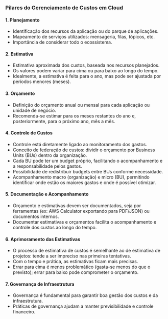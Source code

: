 ### Pilares do Gerenciamento de Custos em Cloud

#### 1. Planejamento

- Identificação dos recursos da aplicação ou do parque de aplicações.
- Mapeamento de serviços utilizados: mensageria, filas, tópicos, etc.
- Importância de considerar todo o ecossistema.

#### 2. Estimativa

- Estimativa aproximada dos custos, baseada nos recursos planejados.
- Os valores podem variar para cima ou para baixo ao longo do tempo.
- Idealmente, a estimativa é feita para o ano, mas pode ser ajustada por períodos menores (meses).

#### 3. Orçamento

- Definição do orçamento anual ou mensal para cada aplicação ou unidade de negócio.
- Recomenda-se estimar para os meses restantes do ano e, posteriormente, para o próximo ano, mês a mês.

#### 4. Controle de Custos

- Controle está diretamente ligado ao monitoramento dos gastos.
- Conceito de federação de custos: dividir o orçamento por Business Units (BUs) dentro da organização.
- Cada BU pode ter um budget próprio, facilitando o acompanhamento e a responsabilidade pelos gastos.
- Possibilidade de redistribuir budgets entre BUs conforme necessidade.
- Acompanhamento macro (organização) e micro (BU), permitindo identificar onde estão os maiores gastos e onde é possível otimizar.

#### 5. Documentação e Acompanhamento

- Orçamento e estimativas devem ser documentados, seja por ferramentas (ex: AWS Calculator exportando para PDF/JSON) ou documentos internos.
- Documentar estimativas e orçamentos facilita o acompanhamento e controle dos custos ao longo do tempo.

#### 6. Aprimoramento das Estimativas

- O processo de estimativa de custos é semelhante ao de estimativa de projetos: tende a ser impreciso nas primeiras tentativas.
- Com o tempo e prática, as estimativas ficam mais precisas.
- Errar para cima é menos problemático (gasta-se menos do que o previsto); errar para baixo pode comprometer o orçamento.

#### 7. Governança de Infraestrutura

- Governança é fundamental para garantir boa gestão dos custos e da infraestrutura.
- Práticas de governança ajudam a manter previsibilidade e controle financeiro.

